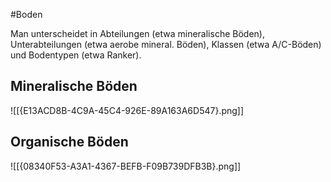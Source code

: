 #Boden 

Man unterscheidet in Abteilungen (etwa mineralische Böden), Unterabteilungen (etwa aerobe mineral. Böden), Klassen (etwa A/C-Böden) und Bodentypen (etwa Ranker).

## Mineralische Böden

![[{E13ACD8B-4C9A-45C4-926E-89A163A6D547}.png]]

## Organische Böden

![[{08340F53-A3A1-4367-BEFB-F09B739DFB3B}.png]]